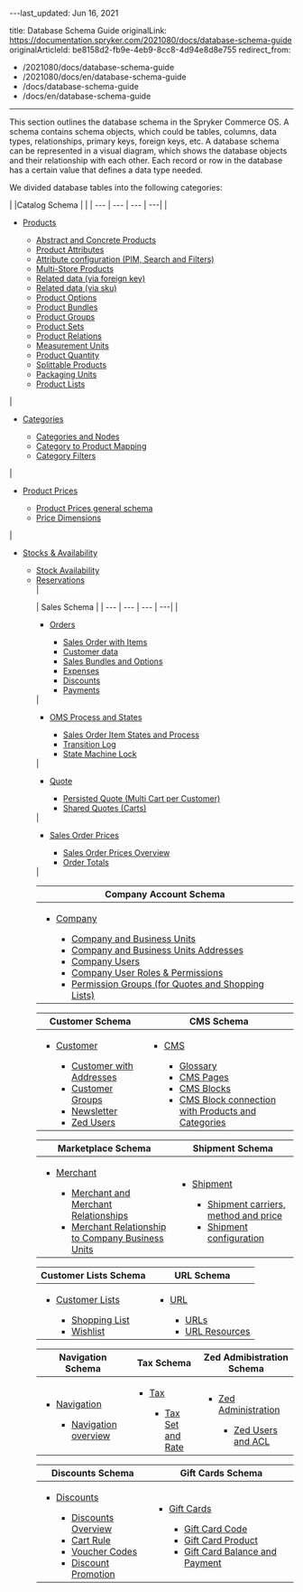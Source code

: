 ---last_updated: Jun 16, 2021

title: Database Schema Guide
originalLink: https://documentation.spryker.com/2021080/docs/database-schema-guide
originalArticleId: be8158d2-fb9e-4eb9-8cc8-4d94e8d8e755
redirect_from:
  - /2021080/docs/database-schema-guide
  - /2021080/docs/en/database-schema-guide
  - /docs/database-schema-guide
  - /docs/en/database-schema-guide
---

    
This section outlines the database schema in the Spryker Commerce OS. A schema contains schema objects, which could be tables, columns, data types, relationships, primary keys, foreign keys, etc. A database schema can be represented in a visual diagram, which shows the database objects and their relationship with each other. Each record or row in the database has a certain value that defines a data type needed.

We divided database tables into the following categories:
<div class='table-head-normalize'></div>

|  |Catalog Schema | |
| --- | --- | --- | ---| 
| <ul><li>[Products](/docs/scos/dev/database-schema-guide/{{page.version}}/catalog-schema.html#products)</li><ul><li>[Abstract and Concrete Products](/docs/scos/dev/database-schema-guide/{{page.version}}/catalog-schema.html#abstract-and-concrete-products)</li><li>[Product Attributes](/docs/scos/dev/database-schema-guide/{{page.version}}/catalog-schema.html#product-attributes)</li><li>[Attribute configuration (PIM, Search and Filters)](/docs/scos/dev/database-schema-guide/{{page.version}}/catalog-schema.html#attribute-configuration--pim--search-and-filters-)</li><li>[Multi-Store Products](/docs/scos/dev/database-schema-guide/{{page.version}}/catalog-schema.html#multi-store-products)</li><li>[Related data (via foreign key)](/docs/scos/dev/database-schema-guide/{{page.version}}/catalog-schema.html#related-data--via-foreign-key-)</li><li>[Related data (via sku)](/docs/scos/dev/database-schema-guide/{{page.version}}/catalog-schema.html#related-data--via-sku-)</li><li>[Product Options](/docs/scos/dev/database-schema-guide/{{page.version}}/catalog-schema.html#product-options)</li><li>[Product Bundles](/docs/scos/dev/database-schema-guide/{{page.version}}/catalog-schema.html#product-bundles)</li><li>[Product Groups](/docs/scos/dev/database-schema-guide/{{page.version}}/catalog-schema.html#product-groups)</li><li>[Product Sets](/docs/scos/dev/database-schema-guide/{{page.version}}/catalog-schema.html#product-sets)</li><li>[Product Relations](/docs/scos/dev/database-schema-guide/{{page.version}}/catalog-schema.html#product-relations)</li><li>[Measurement Units](/docs/scos/dev/database-schema-guide/{{page.version}}/catalog-schema.html#measurement-units)</li><li>[Product Quantity](/docs/scos/dev/database-schema-guide/{{page.version}}/catalog-schema.html#product-quantity)</li><li>[Splittable Products](/docs/scos/dev/database-schema-guide/{{page.version}}/catalog-schema.html#splittable-products)</li><li>[Packaging Units](/docs/scos/dev/database-schema-guide/{{page.version}}/catalog-schema.html#packaging-units)</li><li>[Product Lists](/docs/scos/dev/database-schema-guide/{{page.version}}/catalog-schema.html#product-lists)</li></ul></ul> | <ul><li>[Categories](/docs/scos/dev/database-schema-guide/{{page.version}}/catalog-schema.html#categories)</li><ul><li>[Categories and Nodes](/docs/scos/dev/database-schema-guide/{{page.version}}/catalog-schema.html#categories-and-nodes)</li><li>[Category to Product Mapping](/docs/scos/dev/database-schema-guide/{{page.version}}/catalog-schema.html#category-to-product-mapping)</li><li>[Category Filters](/docs/scos/dev/database-schema-guide/{{page.version}}/catalog-schema.html#category-filters)</li></ul></ul> | <ul><li>[Product Prices](/docs/scos/dev/database-schema-guide/{{page.version}}/catalog-schema.html#product-prices)</li><ul><li>[Product Prices general schema](/docs/scos/dev/database-schema-guide/{{page.version}}/catalog-schema.html#general-schema)</li><li>[Price Dimensions](/docs/scos/dev/database-schema-guide/{{page.version}}/catalog-schema.html#price-dimensions)</li></ul></ul> | <ul><li>[Stocks & Availability](/docs/scos/dev/database-schema-guide/{{page.version}}/catalog-schema.html#stock---availability)</li><ul><li>[Stock Availability](/docs/scos/dev/database-schema-guide/{{page.version}}/catalog-schema.html#stock)</li><li>[Reservations](/docs/scos/dev/database-schema-guide/{{page.version}}/catalog-schema.html#reservations)</li> |

| Sales Schema |
| --- | --- | --- | ---| 
|<ul><li>[Orders](/docs/scos/dev/database-schema-guide/{{page.version}}/sales-schema.html#orders)</li><ul><li>[Sales Order with Items](/docs/scos/dev/database-schema-guide/{{page.version}}/sales-schema.html#sales-order-with-items)</li><li>[Customer data](/docs/scos/dev/database-schema-guide/{{page.version}}/sales-schema.html#customer-data)</li><li>[Sales Bundles and Options](/docs/scos/dev/database-schema-guide/{{page.version}}/sales-schema.html#sales-bundles-and-options)</li><li>[Expenses](/docs/scos/dev/database-schema-guide/{{page.version}}/sales-schema.html#expenses)</li><li>[Discounts](/docs/scos/dev/database-schema-guide/{{page.version}}/sales-schema.html#discounts)</li><li>[Payments](/docs/scos/dev/database-schema-guide/{{page.version}}/sales-schema.html#payments)</li></ul></ul> |<ul><li>[OMS Process and States](/docs/scos/dev/database-schema-guide/{{page.version}}/sales-schema.html#oms-process-and-states)</li><ul><li>[Sales Order Item States and Process](/docs/scos/dev/database-schema-guide/{{page.version}}/sales-schema.html#sales-order-item-states-and-process)</li><li>[Transition Log](/docs/scos/dev/database-schema-guide/{{page.version}}/sales-schema.html#transition-log)</li><li>[State Machine Lock](/docs/scos/dev/database-schema-guide/{{page.version}}/sales-schema.html#state-machine-lock)</li></ul></ul> | <ul><li>[Quote](/docs/scos/dev/database-schema-guide/{{page.version}}/sales-schema.html#quote)</li><ul><li>[Persisted Quote (Multi Cart per Customer)](/docs/scos/dev/database-schema-guide/{{page.version}}/sales-schema.html#persisted-quote--multi-cart-per-customer-)</li><li>[Shared Quotes (Carts)](/docs/scos/dev/database-schema-guide/{{page.version}}/sales-schema.html#shared-quotes--carts-)</li></ul></ul> | <ul><li>[Sales Order Prices](/docs/scos/dev/database-schema-guide/{{page.version}}/sales-schema.html#sales-order-prices)</li><ul><li>[Sales Order Prices Overview](/docs/scos/dev/database-schema-guide/{{page.version}}/sales-schema.html#overview)</li><li>[Order Totals](/docs/scos/dev/database-schema-guide/{{page.version}}/sales-schema.html#order-totals)</li></ul></ul> |

| Company Account Schema |
| --- |
| <ul><li>[Company](/docs/scos/dev/database-schema-guide/{{page.version}}/company-account-schema.html#company)</li><ul><li>[Company and Business Units](/docs/scos/dev/database-schema-guide/{{page.version}}/company-account-schema.html#company-and-business-units)</li><li>[Company and Business Units Addresses](/docs/scos/dev/database-schema-guide/{{page.version}}/company-account-schema.html#company-and-business-unit-addresses)</li><li>[Company Users](/docs/scos/dev/database-schema-guide/{{page.version}}/company-account-schema.html#company-users)</li><li>[Company User Roles & Permissions](/docs/scos/dev/database-schema-guide/{{page.version}}/company-account-schema.html#company-user-roles---permissions)</li><li>[Permission Groups (for Quotes and Shopping Lists)](/docs/scos/dev/database-schema-guide/{{page.version}}/company-account-schema.html#permission-groups--for-quotes-and-shopping-lists-)</li></ul></ul> |

| Customer Schema | CMS Schema |
| --- | --- |
|<ul><li>[Customer](/docs/scos/dev/database-schema-guide/{{page.version}}/customer-schema.html#customer-schema)</li><ul><li>[Customer with Addresses](/docs/scos/dev/database-schema-guide/{{page.version}}/customer-schema.html#customer-with-addresses)</li><li>[Customer Groups](/docs/scos/dev/database-schema-guide/{{page.version}}/customer-schema.html#customer-groups)</li><li>[Newsletter](/docs/scos/dev/database-schema-guide/{{page.version}}/customer-schema.html#newsletter)</li><li>[Zed Users](/docs/scos/dev/database-schema-guide/{{page.version}}/customer-schema.html#zed-users)</li></ul></ul> | <ul><li>[CMS](/docs/scos/dev/database-schema-guide/{{page.version}}/cms-schema.html#cms) </li><ul><li>[Glossary](/docs/scos/dev/database-schema-guide/{{page.version}}/cms-schema.html#glossary)</li><li>[CMS Pages](/docs/scos/dev/database-schema-guide/{{page.version}}/cms-schema.html#cms-pages)</li><li>[CMS Blocks](/docs/scos/dev/database-schema-guide/{{page.version}}/cms-schema.html#cms-blocks)</li><li>[CMS Block connection with Products and Categories](/docs/scos/dev/database-schema-guide/{{page.version}}/cms-schema.html#cms-block-connection-with-products-and-categories)</li></ul></ul> |

| Marketplace Schema | Shipment Schema |
| --- | --- |
|<ul><li>[Merchant](/docs/scos/dev/database-schema-guide/{{page.version}}/marketplace-schema.html#merchant)</li><ul><li>[Merchant and Merchant Relationships](/docs/scos/dev/database-schema-guide/{{page.version}}/marketplace-schema.html#merchant-and-merchant-relationships)</li><li>[Merchant Relationship to Company Business Units](/docs/scos/dev/database-schema-guide/{{page.version}}/marketplace-schema.html#merchant-relationship-to-company-business-units)</li></ul></ul> | <ul><li>[Shipment](/docs/scos/dev/database-schema-guide/{{page.version}}/shipment-schema.html#shipment)</li><ul><li>[Shipment carriers, method and price](/docs/scos/dev/database-schema-guide/{{page.version}}/shipment-schema.html#shipment-carriers--method-and-price)</li><li>[Shipment configuration](/docs/scos/dev/database-schema-guide/{{page.version}}/shipment-schema.html#shipment-configuration)</li></ul></ul> |

| Customer Lists Schema | URL Schema |
| --- | --- |
|<ul><li>[Customer Lists](/docs/scos/dev/database-schema-guide/{{page.version}}/customer-lists-schema.html#customer-lists)</li><ul><li>[Shopping List](/docs/scos/dev/database-schema-guide/{{page.version}}/customer-lists-schema.html#shopping-list)</li><li>[Wishlist](/docs/scos/dev/database-schema-guide/{{page.version}}/customer-lists-schema.html#wishlist)</li></ul></ul> | <ul><li>[URL](/docs/scos/dev/database-schema-guide/{{page.version}}/url-schema.html#url)</li><ul><li>[URLs](/docs/scos/dev/database-schema-guide/{{page.version}}/url-schema.html#urls)</li><li>[URL Resources](/docs/scos/dev/database-schema-guide/{{page.version}}/url-schema.html#url-resources)</li></ul></ul> |

| Navigation Schema | Tax Schema | Zed Admibistration Schema |
| --- | --- | --- |
|<ul><li>[Navigation](/docs/scos/dev/database-schema-guide/{{page.version}}/navigation-schema.html#navigation)</li><ul><li>[Navigation overview](/docs/scos/dev/database-schema-guide/{{page.version}}/navigation-schema.html#navigation-overview)</li></ul></ul> | <ul><li> [Tax](/docs/scos/dev/database-schema-guide/{{page.version}}/tax-schema.html#tax)</li><ul><li>[Tax Set and Rate](/docs/scos/dev/database-schema-guide/{{page.version}}/tax-schema.html#tax-set-and-rate)</li></ul></ul> | <ul><li> [Zed Administration](/docs/scos/dev/database-schema-guide/{{page.version}}/zed-administration-schema.html#zed-administration)</li><ul><li>[Zed Users and ACL](/docs/scos/dev/database-schema-guide/{{page.version}}/zed-administration-schema.html#zed-users-and-acl)</li></ul></ul> |

| Discounts Schema | Gift Cards Schema |
| --- | --- |
|<ul><li> [Discounts](/docs/scos/dev/database-schema-guide/{{page.version}}/discounts-schema.html#discounts)</li><ul><li>[Discounts Overview](/docs/scos/dev/database-schema-guide/{{page.version}}/discounts-schema.html#overview)</li><li>[Cart Rule](/docs/scos/dev/database-schema-guide/{{page.version}}/discounts-schema.html#cart-rule)</li><li>[Voucher Codes](/docs/scos/dev/database-schema-guide/{{page.version}}/discounts-schema.html#voucher-codes)</li><li>[Discount Promotion](/docs/scos/dev/database-schema-guide/{{page.version}}/discounts-schema.html#discount-promotion)</li></ul></ul> | <ul><li> [Gift Cards](/docs/scos/dev/database-schema-guide/{{page.version}}/gift-cards-schema.html#gift-cards)</li><ul><li>[Gift Card Code](/docs/scos/dev/database-schema-guide/{{page.version}}/gift-cards-schema.html#gift-card-code)</li><li>[Gift Card Product](/docs/scos/dev/database-schema-guide/{{page.version}}/gift-cards-schema.html#gift-card-product)</li><li>[Gift Card Balance and Payment](/docs/scos/dev/database-schema-guide/{{page.version}}/gift-cards-schema.html#gift-card-balance-and-payment)</li></ul></ul> |
